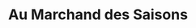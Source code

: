 ---
title: "Au Marchand des Saisons"
url: /pont-saint-esprit/au-marchand-des-saisons/
shop: Feinkost
---
